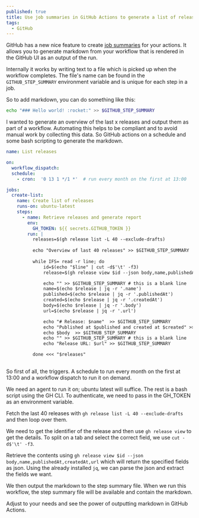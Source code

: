 ```yaml
---
published: true
title: Use job summaries in GitHub Actions to generate a list of releases
tags:
  - GitHub  
---
```


GitHub has a new nice feature to create [job summaries](https://docs.github.com/en/actions/using-workflows/workflow-commands-for-github-actions#adding-a-job-summary) for your actions. It allows you to generate markdown from your workflow that is rendered in the GitHub UI as an output of the run.

Internally it works by writing text to a file which is picked up when the workflow completes. The file's name can be found in the `GITHUB_STEP_SUMMARY` environment variable and is unique for each step in a job. 

So to add markdown, you can do something like this:

```bash
echo "### Hello world! :rocket:" >> $GITHUB_STEP_SUMMARY
```

I wanted to generate an overview of the last x releases and output them as part of a workflow. Automating this helps to be compliant and to avoid manual work by collecting this data. So GitHub actions on a schedule and some bash scripting to generate the markdown.

```yaml
name: List releases

on:
  workflow_dispatch:
  schedule:
    - cron:  '0 13 1 */1 *'  # run every month on the first at 13:00

jobs:
  create-list:
    name: Create list of releases
    runs-on: ubuntu-latest   
    steps:      
      - name: Retrieve releases and generate report
        env:
          GH_TOKEN: ${{ secrets.GITHUB_TOKEN }}
        run: |
          releases=$(gh release list -L 40 --exclude-drafts)
          
          echo "Overview of last 40 releases" >> $GITHUB_STEP_SUMMARY
              
          while IFS= read -r line; do
              id=$(echo "$line" | cut -d$'\t' -f3)
              release=$(gh release view $id --json body,name,publishedAt,createdAt,url)

              echo "" >> $GITHUB_STEP_SUMMARY # this is a blank line
              name=$(echo $release | jq -r '.name')
              published=$(echo $release | jq -r '.publishedAt')
              created=$(echo $release | jq -r '.createdAt')
              body=$(echo $release | jq -r '.body')
              url=$(echo $release | jq -r '.url')

              echo "# Release: $name"  >> $GITHUB_STEP_SUMMARY
              echo "Published at $published and created at $created" >> $GITHUB_STEP_SUMMARY    
              echo $body  >> $GITHUB_STEP_SUMMARY
              echo "" >> $GITHUB_STEP_SUMMARY # this is a blank line
              echo "Release URL: $url" >> $GITHUB_STEP_SUMMARY

          done <<< "$releases"
    
```

So first of all, the triggers. A schedule to run every month on the first at 13:00 and a workflow dispatch to run it on demand.

We need an agent to run it on; ubuntu latest will suffice. The rest is a bash script using the GH CLI. To authenticate, we need to pass in the GH_TOKEN as an environment variable.

Fetch the last 40 releases with `gh release list -L 40 --exclude-drafts` and then loop over them.

We need to get the identifier of the release and then use `gh release view` to get the details. To split on a tab and select the correct field, we use `cut -d$'\t' -f3`.

Retrieve the contents using `gh release view $id --json body,name,publishedAt,createdAt,url` which will return the specified fields as json. Using the already installed `jq`, we can parse the json and extract the fields we want.

We then output the markdown to the step summary file. When we run this workflow, the step summary file will be available and contain the markdown. 

Adjust to your needs and see the power of outputting markdown in GitHub Actions.

